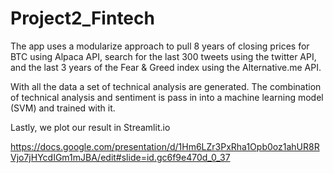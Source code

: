 # Project2_Fintech

The app uses a modularize approach to pull 8 years of closing prices for BTC using Alpaca API, search for the last 300 tweets using the twitter API, and the last 3 years of the Fear & Greed index using the Alternative.me API.

With all the data a set of technical analysis are generated. The combination of technical analysis and sentiment is pass in into a machine learning model (SVM) and trained with it.

Lastly, we plot our result in Streamlit.io

https://docs.google.com/presentation/d/1Hm6LZr3PxRha1Opb0oz1ahUR8RVjo7jHYcdIGm1mJBA/edit#slide=id.gc6f9e470d_0_37